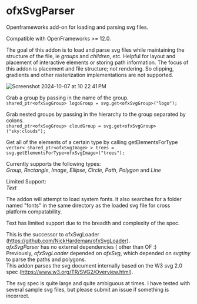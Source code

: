 # ofxSvgParser
Openframeworks add-on for loading and parsing svg files.

Compatible with OpenFrameworks >= 12.0. 

The goal of this addon is to load and parse svg files while maintaining the structure of the file, ie _groups_ and _children_, etc.
Helpful for layout and placement of interactive elements or storing path information. 
The focus of this addon is placement and file structure; not rendering. So clipping, gradients and other rasterization implementations are not supported. 

![Screenshot 2024-10-07 at 10 22 41 PM](https://github.com/user-attachments/assets/cfdd4f28-a468-42a4-8c51-b4c7fbc57c09)


Grab a group by passing in the name of the group. <br/>
`shared_ptr<ofxSvgGroup> logoGroup = svg.get<ofxSvgGroup>("logo");`

Grab nested groups by passing in the hierarchy to the group separated by colons. <br/>
`shared_ptr<ofxSvgGroup> cloudGroup = svg.get<ofxSvgGroup>("sky:clouds");`

Get all of the elements of a certain type by calling getElementsForType <br/>
`vector< shared_ptr<ofxSvgImage> > trees = svg.getElementsForType<ofxSvgImage>("trees");`


Currently supports the following types:<br/>
_Group_, _Rectangle_, _Image_, _Ellipse_, _Circle_, _Path_, _Polygon_ and _Line_

Limited Support:<br/>
_Text_

The addon will attempt to load system fonts. It also searches for a folder named "fonts" in the same directory as the loaded svg file for cross platform compatability.

Text has limited support due to the breadth and complexity of the spec. <br/>

This is the successor to ofxSvgLoader (https://github.com/NickHardeman/ofxSvgLoader). <br/>
_ofxSvgParser_ has no external dependencies ( other than OF :) <br/>
Previously, _ofxSvgLoader_ depended on _ofxSvg_, which depended on _svgtiny_ to parse the paths and polygons. <br/>
This addon parses the svg document internally based on the W3 svg 2.0 spec (https://www.w3.org/TR/SVG2/Overview.html).<br/>

The svg spec is quite large and quite ambiguous at times. I have tested with several sample svg files, but please submit an issue if something is incorrect.


